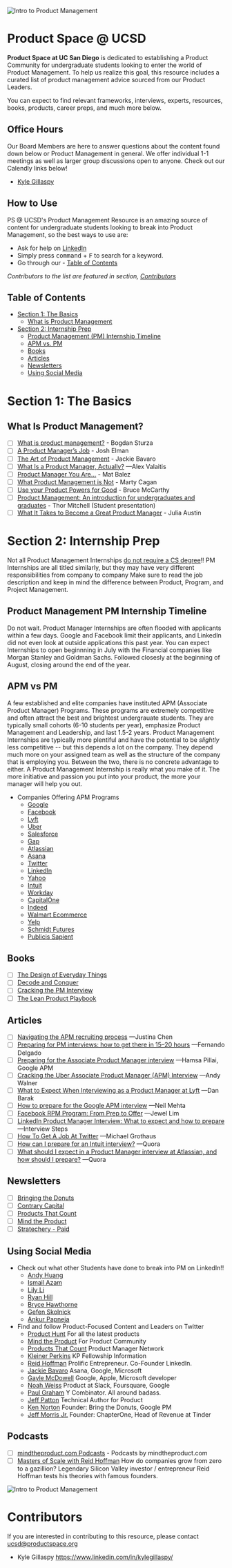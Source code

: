 ![Intro to Product Management](https://github.com/kgillasp/PS-at-UCSD/blob/master/exploration_pm%20(2).jpg)
# Product Space @ UCSD

**Product Space at UC San Diego** is dedicated to establishing a Product Community for undergraduate students looking to enter the world of Product Management. To help us realize this goal, this resource includes a curated list of product management advice sourced from our Product Leaders. 

You can expect to find relevant frameworks, interviews, experts, resources, books, products, career preps, and much more below.

## Office Hours
Our Board Members are here to answer questions about the content found down below or Product Management in general. We offer individual 1-1 meetings as well as larger group discussions open to anyone. Check out our Calendly links below!
- [Kyle Gillaspy](https://calendly.com/product-space-kyle)


## How to Use
PS @ UCSD's Product Management Resource is an amazing source of content for undergraduate students looking to break into Product Management, so the best ways to use are:
- Ask for help on [LinkedIn](https://www.linkedin.com/in/kylegillaspy/)
- Simply press <kbd>command</kbd> + <kbd>F</kbd> to search for a keyword.
- Go through our - [Table of Contents](#table-of-contents)

*Contributors to the list are featured in section, [Contributors](#contributors)*

## Table of Contents
- [Section 1: The Basics](#section-1-the-basics)
    - [What is Product Management](#what-is-product-management)
- [Section 2: Internship Prep](#section-2-internship-prep)
    - [Product Management (PM) Internship Timeline](#product-management-pm-internship-timeline)
    - [APM vs. PM](#apm-vs-pm)
    - [Books](#books)
    - [Articles](#articles)
    - [Newsletters](#newsletters)
    - [Using Social Media](#using-social-media)

# Section 1: The Basics
## What Is Product Management?
- [ ] [What is product management?](https://www.leaninberlin.de/2019/03/what-is-product-management.html) - Bogdan Sturza
- [ ] [A Product Manager’s Job](https://medium.com/@joshelman/a-product-managers-job-63c09a43d0ec) - Josh Elman
- [ ] [The Art of Product Management](https://www.quora.com/q/theartofproductmanagement) - Jackie Bavaro
- [ ] [What Is a Product Manager, Actually?](https://medium.com/@Alex.Valaitis/what-is-a-product-manager-actually-f328f05575) —Alex Valaitis
- [ ] [Product Manager You Are…](https://medium.com/@matbalez/product-manager-you-are-664d83ee702e) - Mat Balez
- [ ] [What Product Management is Not](http://www.svpg.com/what-product-management-is-not/) - Marty Cagan
- [ ] [Use your Product Powers for Good](http://www.productpowers.com/blog/use-your-product-powers-for-good.html) - Bruce McCarthy
- [ ] [Product Management: An introduction for undergraduates and graduates](https://product.careers/presentation/) - Thor Mitchell (Student presentation)
- [ ] [What It Takes to Become a Great Product Manager](http://hbr.org/2017/12/what-it-takes-to-become-a-great-product-manager) - Julia Austin

# Section 2: Internship Prep
Not all Product Management Internships [do not require a CS degree](https://swipetounlock.com/joblist)!! PM Internships are all titled similarly, but they may have very different responsibilities from company to company Make sure to read the job description and keep in mind the difference between Product, Program, and Project Management.

## Product Management PM Internship Timeline
Do not wait. Product Manager Internships are often flooded with applicants within a few days. Google and Facebook limit their applicants, and LinkedIn did not even look at outside applications this past year. You can expect Internships to open beginnning in July with the Financial companies like Morgan Stanley and Goldman Sachs. Followed closesly at the beginning of August, closing around the end of the year.

## APM vs PM
A few established and elite companies have instituted APM (Associate Product Manager) Programs. These programs are extremely competitive and often attract the best and brightest undergrauate students. They are typically small cohorts (6-10 students per year), emphasize Product Management and Leadership, and last 1.5-2 years. Product Management Internships are typically more plentiful and have the potential to be *slightly* less competitive -- but this depends a lot on the company. They depend much more on your assigned team as well as the structure of the company that is employing you. Between the two, there is no concrete advantage to either. A Product Management Internship is really what you make of it. The more initiative and passion you put into your product, the more your manager will help you out. 

- Companies Offering APM Programs
  - [Google](https://buildyourfuture.withgoogle.com/programs/apm-program)
  - [Facebook](http://fbrpms.com/)
  - [Lyft](https://www.lyft.com/careers/apm)
  - [Uber](https://www.uberapms.com/)
  - [Salesforce](https://www.salesforce.com/company/careers/university-recruiting/product/product-apm/)
  - [Gap](https://corporate.gapinc.com/en-us/careers/gap-inc-careers/rmp)
  - [Atlassian](https://www.atlassian.com/company/careers/graduates/apm)
  - [Asana](https://blog.asana.com/2019/04/product-engineering-internships-are-great/)
  - [Twitter](http://www.twitterapm.com/)
  - [LinkedIn](https://careers.linkedin.com/apm)
  - [Yahoo](https://yahooapms.com/)
  - [Intuit](https://careers.intuit.com/students#pitch)
  - [Workday](https://www.workdayapm.com/)
  - [CapitalOne](https://campus.capitalone.com/management-program)
  - [Indeed](https://university.indeed.jobs/associate-product-management-apm-rotation-program/)
  - [Walmart Ecommerce](https://one.walmart.com/content/apms/en_us.html)
  - [Yelp](https://www.yelp.com/careers/teams/college-engineering)
  - [Schmidt Futures](https://schmidtfutures.com/our-work/talent/associate-product-manager/apm-program/)
  - [Publicis Sapient](https://careers.publicissapient.com/students/usa-canada/product-management)

## Books
- [ ] [The Design of Everyday Things](https://jnd.org/the-design-of-everyday-things-revised-and-expanded-edition/)
- [ ] [Decode and Conquer](https://www.lewis-lin.com/decode-and-conquer)
- [ ] [Cracking the PM Interview](http://www.crackingthepminterview.com/)
- [ ] [The Lean Product Playbook](https://www.amazon.com/Lean-Product-Playbook-Innovate-Products/dp/1118960874/ref=sr_1_1?crid=33AXW63QO7L4K&keywords=lean+product+playbook&qid=1562734784&s=books&sprefix=lean+product+%2Cstripbooks%2C198&sr=1-1)

## Articles
- [ ] [Navigating the APM recruiting process](https://medium.com/pminsider/navigating-the-entry-level-pm-apm-recruiting-process-957993620ac5) —Justina Chen
- [ ] [Preparing for PM interviews: how to get there in 15–20 hours](https://medium.com/pminsider/preparing-for-pm-interviews-how-to-get-there-in-15-20-hours-193f6fcbf606) —Fernando Delgado
- [ ] [Preparing for the Associate Product Manager interview](https://blog.pmlesson.com/preparing-associate-product-manager-interview/) —Hamsa Pillai, Google APM
- [ ] [Cracking the Uber Associate Product Manager (APM) Interview](https://medium.com/@andywalner/cracking-the-uber-associate-product-manager-apm-interview-b08c240e4ec) —Andy Walner
- [ ] [What to Expect When Interviewing as a Product Manager at Lyft](https://eng.lyft.com/what-to-expect-when-interviewing-as-a-pm-at-lyft-fd13634ca381) —Dan Barak
- [ ] [How to prepare for the Google APM interview](https://blog.usejournal.com/how-to-prepare-for-your-google-apm-interviews-b665584c13fc) —Neil Mehta
- [ ] [Facebook RPM Program: From Prep to Offer](https://medium.com/@jewellim/facebook-rpm-program-from-prep-to-offer-2d1be3772db8) —Jewel Lim
- [ ] [LinkedIn Product Manager Interview: What to expect and how to prepare](https://interviewsteps.com/blogs/news/linkedin-product-manager-interview-what-to-expect-and-how-to-prepare) —Interview Steps
- [ ] [How To Get A Job At Twitter](https://www.fastcompany.com/40545463/how-to-get-a-job-at-twitter) —Michael Grothaus
- [ ] [How can I prepare for an Intuit interview?](https://www.quora.com/How-can-I-prepare-for-an-Intuit-interview) —Quora
- [ ] [What should I expect in a Product Manager interview at Atlassian, and how should I prepare?](https://www.quora.com/What-should-I-expect-in-a-Product-Manager-interview-at-Atlassian-and-how-should-I-prepare) —Quora

## Newsletters
- [ ] [Bringing the Donuts](https://www.kennorton.com/newsletter/)
- [ ] [Contrary Capital](https://contrarycap.us14.list-manage.com/subscribe/post?u=ee534cdf5428dffcf0c7b7b97&id=efedc9a79c)
- [ ] [Products That Count](https://us2.list-manage.com/subscribe?u=a71d86573e9585886754d15bf&id=9fd0996d3b)
- [ ] [Mind the Product](https://www.mindtheproduct.com/product-management-newsletter/?utm_content=buffer8851c&utm_medium=social&utm_source=twitter.com&utm_campaign=buffer)
- [ ] [Stratechery - Paid](https://stratechery.com/daily-update/)

## Using Social Media
- Check out what other Students have done to break into PM on LinkedIn!!
  - [Andy Huang](https://www.linkedin.com/in/andyhuang0/)
  - [Ismail Azam](https://www.linkedin.com/in/ismailazam/)
  - [Lily Li](https://www.linkedin.com/in/lilyxinyuanli/)
  - [Ryan Hill](https://www.linkedin.com/in/ryanjosephhill/)
  - [Bryce Hawthorne](https://www.linkedin.com/in/bryce-hawthorne-648175118/)
  - [Gefen Skolnick](https://www.linkedin.com/in/gefenskolnick/)
  - [Ankur Papneja](https://www.linkedin.com/in/ankurpapneja/)
- Find and follow Product-Focused Content and Leaders on Twitter
  - [Product Hunt](https://twitter.com/ProductHunt) For all the latest products
  - [Mind the Product](https://twitter.com/MindtheProduct) For Product Community
  - [Products That Count](https://twitter.com/ProductsCount) Product Manager Network
  - [Kleiner Perkins](https://twitter.com/kleinerperkins) KP Fellowship Information
  - [Reid Hoffman](https://twitter.com/reidhoffman) Prolific Entrepreneur. Co-Founder LinkedIn.
  - [Jackie Bavaro](https://twitter.com/jackiebo) Asana, Google, Microsoft
  - [Gayle McDowell](https://twitter.com/gayle) Google, Apple, Microsoft developer
  - [Noah Weiss](https://twitter.com/noah_weiss) Product at Slack, Foursquare, Google
  - [Paul Graham](https://twitter.com/paulg) Y Combinator. All around badass.
  - [Jeff Patton](https://twitter.com/jeffpatton) Technical Author for Product
  - [Ken Norton](https://twitter.com/kennethn) Founder: Bring the Donuts, Google PM
  - [Jeff Morris Jr.](https://twitter.com/jmj) Founder: ChapterOne, Head of Revenue at Tinder

## Podcasts
- [ ] [mindtheproduct.com Podcasts](https://www.mindtheproduct.com/tag/podcast/) - Podcasts by mindtheproduct.com
- [ ] [Masters of Scale with Reid Hoffman](https://podcasts.apple.com/us/podcast/masters-of-scale-with-reid-hoffman/id1227971746?mt=2) How do companies grow from zero to a gazillion? Legendary Silicon Valley investor / entrepreneur Reid Hoffman tests his theories with famous founders.

![Intro to Product Management](https://github.com/kgillasp/PS-at-UCSD/blob/master/ps-ucsd-logo-crop.png)
# Contributors
If you are interested in contributing to this resource, please contact ucsd@productspace.org
- Kyle Gillaspy https://www.linkedin.com/in/kylegillaspy/


